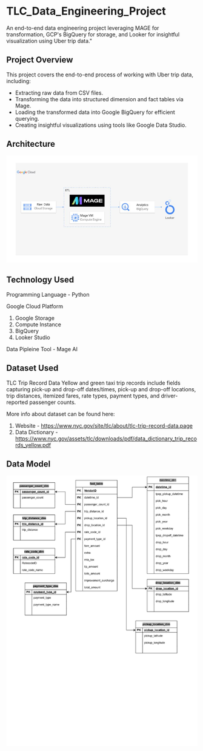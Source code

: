 # TLC_Data_Engineering_Project
An end-to-end data engineering project leveraging MAGE for transformation, GCP's BigQuery for storage, and Looker for insightful visualization using Uber trip data."

## Project Overview
This project covers the end-to-end process of working with Uber trip data, including:
- Extracting raw data from CSV files.
- Transforming the data into structured dimension and fact tables via Mage.
- Loading the transformed data into Google BigQuery for efficient querying.
- Creating insightful visualizations using tools like Google Data Studio.

## Architecture 
<img src="project_architecture.jpg">

## Technology Used
Programming Language - Python

Google Cloud Platform
1. Google Storage
2. Compute Instance 
3. BigQuery
4. Looker Studio

Data Pipleine Tool -  Mage AI

## Dataset Used
TLC Trip Record Data
Yellow and green taxi trip records include fields capturing pick-up and drop-off dates/times, pick-up and drop-off locations, trip distances, itemized fares, rate types, payment types, and driver-reported passenger counts. 

More info about dataset can be found here:
1. Website - https://www.nyc.gov/site/tlc/about/tlc-trip-record-data.page
2. Data Dictionary - https://www.nyc.gov/assets/tlc/downloads/pdf/data_dictionary_trip_records_yellow.pdf

## Data Model
<img src="Data_Model.jpeg">

